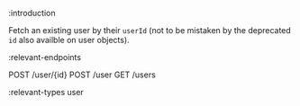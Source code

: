 :introduction

Fetch an existing user by their `userId` (not to be mistaken by the deprecated
`id` also availble on user objects).

:relevant-endpoints

POST /user/{id}
POST /user
GET /users

:relevant-types user
